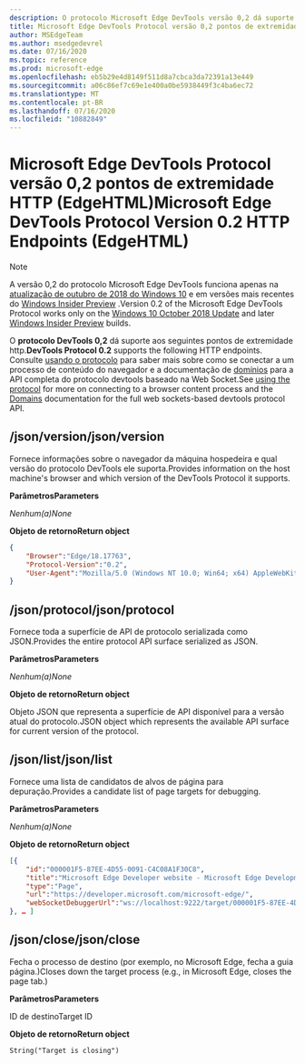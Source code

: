 ```yaml
---
description: O protocolo Microsoft Edge DevTools versão 0,2 dá suporte aos seguintes pontos de extremidade HTTP.
title: Microsoft Edge DevTools Protocol versão 0,2 pontos de extremidade HTTP (EdgeHTML)
author: MSEdgeTeam
ms.author: msedgedevrel
ms.date: 07/16/2020
ms.topic: reference
ms.prod: microsoft-edge
ms.openlocfilehash: eb5b29e4d8149f511d8a7cbca3da72391a13e449
ms.sourcegitcommit: a06c86ef7c69e1e400a0be5938449f3c4ba6ec72
ms.translationtype: MT
ms.contentlocale: pt-BR
ms.lasthandoff: 07/16/2020
ms.locfileid: "10882849"
---
```

# <span data-ttu-id="b2adf-103">Microsoft Edge DevTools Protocol versão 0,2 pontos de extremidade HTTP (EdgeHTML)</span><span class="sxs-lookup"><span data-stu-id="b2adf-103">Microsoft Edge DevTools Protocol Version 0.2 HTTP Endpoints (EdgeHTML)</span></span>  

> [!NOTE]
> <span data-ttu-id="b2adf-104">A versão 0,2 do protocolo Microsoft Edge DevTools funciona apenas na [atualização de outubro de 2018 do Windows 10]() e em versões mais recentes do [Windows Insider Preview](https://insider.windows.com/en-us/getting-started/) .</span><span class="sxs-lookup"><span data-stu-id="b2adf-104">Version 0.2 of the Microsoft Edge DevTools Protocol works only on the [Windows 10 October 2018 Update]() and later [Windows Insider Preview](https://insider.windows.com/en-us/getting-started/) builds.</span></span>

<span data-ttu-id="b2adf-105">O **protocolo DevTools 0,2** dá suporte aos seguintes pontos de extremidade http.</span><span class="sxs-lookup"><span data-stu-id="b2adf-105">**DevTools Protocol 0.2** supports the following HTTP endpoints.</span></span> <span data-ttu-id="b2adf-106">Consulte [usando o protocolo](../index.md#using-the-protocol) para saber mais sobre como se conectar a um processo de conteúdo do navegador e a documentação de [domínios](domains/index.md) para a API completa do protocolo devtools baseado na Web Socket.</span><span class="sxs-lookup"><span data-stu-id="b2adf-106">See [using the protocol](../index.md#using-the-protocol) for more on connecting to a browser content process and the [Domains](domains/index.md) documentation for the full web sockets-based devtools protocol API.</span></span>

## <span data-ttu-id="b2adf-107">/json/version</span><span class="sxs-lookup"><span data-stu-id="b2adf-107">/json/version</span></span>
<span data-ttu-id="b2adf-108">Fornece informações sobre o navegador da máquina hospedeira e qual versão do protocolo DevTools ele suporta.</span><span class="sxs-lookup"><span data-stu-id="b2adf-108">Provides information on the host machine's browser and which version of the DevTools Protocol it supports.</span></span>

**<span data-ttu-id="b2adf-109">Parâmetros</span><span class="sxs-lookup"><span data-stu-id="b2adf-109">Parameters</span></span>**

*<span data-ttu-id="b2adf-110">Nenhum(a)</span><span class="sxs-lookup"><span data-stu-id="b2adf-110">None</span></span>*

**<span data-ttu-id="b2adf-111">Objeto de retorno</span><span class="sxs-lookup"><span data-stu-id="b2adf-111">Return object</span></span>**

```json
{
    "Browser":"Edge/18.17763",
    "Protocol-Version":"0.2",
    "User-Agent":"Mozilla/5.0 (Windows NT 10.0; Win64; x64) AppleWebKit/537.36 (KHTML, like Gecko) Chrome/64.0.3282.140 Safari/537.36 Edge/18.17763"
}
```

## <span data-ttu-id="b2adf-112">/json/protocol</span><span class="sxs-lookup"><span data-stu-id="b2adf-112">/json/protocol</span></span>

<span data-ttu-id="b2adf-113">Fornece toda a superfície de API de protocolo serializada como JSON.</span><span class="sxs-lookup"><span data-stu-id="b2adf-113">Provides the entire protocol API surface serialized as JSON.</span></span>

**<span data-ttu-id="b2adf-114">Parâmetros</span><span class="sxs-lookup"><span data-stu-id="b2adf-114">Parameters</span></span>**

*<span data-ttu-id="b2adf-115">Nenhum(a)</span><span class="sxs-lookup"><span data-stu-id="b2adf-115">None</span></span>*

**<span data-ttu-id="b2adf-116">Objeto de retorno</span><span class="sxs-lookup"><span data-stu-id="b2adf-116">Return object</span></span>**

<span data-ttu-id="b2adf-117">Objeto JSON que representa a superfície de API disponível para a versão atual do protocolo.</span><span class="sxs-lookup"><span data-stu-id="b2adf-117">JSON object which represents the available API surface for current version of the protocol.</span></span>

## <span data-ttu-id="b2adf-118">/json/list</span><span class="sxs-lookup"><span data-stu-id="b2adf-118">/json/list</span></span>

<span data-ttu-id="b2adf-119">Fornece uma lista de candidatos de alvos de página para depuração.</span><span class="sxs-lookup"><span data-stu-id="b2adf-119">Provides a candidate list of page targets for debugging.</span></span>

**<span data-ttu-id="b2adf-120">Parâmetros</span><span class="sxs-lookup"><span data-stu-id="b2adf-120">Parameters</span></span>**

*<span data-ttu-id="b2adf-121">Nenhum(a)</span><span class="sxs-lookup"><span data-stu-id="b2adf-121">None</span></span>*

**<span data-ttu-id="b2adf-122">Objeto de retorno</span><span class="sxs-lookup"><span data-stu-id="b2adf-122">Return object</span></span>**

```json
[{
    "id":"000001F5-87EE-4D55-0091-C4C08A1F30C8",
    "title":"Microsoft Edge Developer website - Microsoft Edge Development",
    "type":"Page",
    "url":"https://developer.microsoft.com/microsoft-edge/",
    "webSocketDebuggerUrl":"ws://localhost:9222/target/000001F5-87EE-4D55-0091-C4C08A1F30C8"
}, … ]
```

## <span data-ttu-id="b2adf-123">/json/close</span><span class="sxs-lookup"><span data-stu-id="b2adf-123">/json/close</span></span>

<span data-ttu-id="b2adf-124">Fecha o processo de destino (por exemplo, no Microsoft Edge, fecha a guia página.)</span><span class="sxs-lookup"><span data-stu-id="b2adf-124">Closes down the target process (e.g., in Microsoft Edge, closes the page tab.)</span></span>

**<span data-ttu-id="b2adf-125">Parâmetros</span><span class="sxs-lookup"><span data-stu-id="b2adf-125">Parameters</span></span>**

<span data-ttu-id="b2adf-126">ID de destino</span><span class="sxs-lookup"><span data-stu-id="b2adf-126">Target ID</span></span> 

**<span data-ttu-id="b2adf-127">Objeto de retorno</span><span class="sxs-lookup"><span data-stu-id="b2adf-127">Return object</span></span>**

```
String("Target is closing")
```
